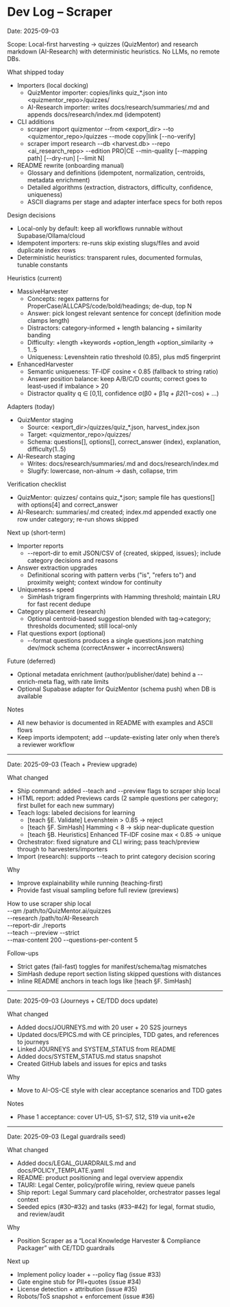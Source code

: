 # Dev Log – Scraper

Date: 2025-09-03

Scope: Local-first harvesting → quizzes (QuizMentor) and research markdown (AI-Research) with deterministic heuristics. No LLMs, no remote DBs.

What shipped today
- Importers (local docking)
  - QuizMentor importer: copies/links quiz_*.json into <quizmentor_repo>/quizzes/
  - AI-Research importer: writes docs/research/summaries/<slug>.md and appends docs/research/index.md (idempotent)
- CLI additions
  - scraper import quizmentor --from <export_dir> --to <quizmentor_repo>/quizzes --mode copy|link [--no-verify]
  - scraper import research --db <harvest.db> --repo <ai_research_repo> --edition PRO|CE --min-quality <float> [--mapping path] [--dry-run] [--limit N]
- README rewrite (onboarding manual)
  - Glossary and definitions (idempotent, normalization, centroids, metadata enrichment)
  - Detailed algorithms (extraction, distractors, difficulty, confidence, uniqueness)
  - ASCII diagrams per stage and adapter interface specs for both repos

Design decisions
- Local-only by default: keep all workflows runnable without Supabase/Ollama/cloud
- Idempotent importers: re-runs skip existing slugs/files and avoid duplicate index rows
- Deterministic heuristics: transparent rules, documented formulas, tunable constants

Heuristics (current)
- MassiveHarvester
  - Concepts: regex patterns for ProperCase/ALLCAPS/code/bold/headings; de-dup, top N
  - Answer: pick longest relevant sentence for concept (definition mode clamps length)
  - Distractors: category-informed + length balancing + similarity banding
  - Difficulty: +length +keywords +option_length +option_similarity → 1..5
  - Uniqueness: Levenshtein ratio threshold (0.85), plus md5 fingerprint
- EnhancedHarvester
  - Semantic uniqueness: TF‑IDF cosine < 0.85 (fallback to string ratio)
  - Answer position balance: keep A/B/C/D counts; correct goes to least-used if imbalance > 20
  - Distractor quality q ∈ [0,1], confidence σ(β0 + β1*q + β2*(1−cos) + …)

Adapters (today)
- QuizMentor staging
  - Source: <export_dir>/quizzes/quiz_*.json, harvest_index.json
  - Target: <quizmentor_repo>/quizzes/
  - Schema: questions[], options[], correct_answer (index), explanation, difficulty(1..5)
- AI-Research staging
  - Writes: docs/research/summaries/<slug>.md and docs/research/index.md
  - Slugify: lowercase, non-alnum → dash, collapse, trim

Verification checklist
- QuizMentor: quizzes/ contains quiz_*.json; sample file has questions[] with options[4] and correct_answer
- AI-Research: summaries/<slug>.md created; index.md appended exactly one row under category; re-run shows skipped

Next up (short-term)
- Importer reports
  - --report-dir <path> to emit JSON/CSV of {created, skipped, issues}; include category decisions and reasons
- Answer extraction upgrades
  - Definitional scoring with pattern verbs ("is", "refers to") and proximity weight; context window for continuity
- Uniqueness+ speed
  - SimHash trigram fingerprints with Hamming threshold; maintain LRU for fast recent dedupe
- Category placement (research)
  - Optional centroid-based suggestion blended with tag→category; thresholds documented; still local-only
- Flat questions export (optional)
  - --format questions produces a single questions.json matching dev/mock schema (correctAnswer + incorrectAnswers)

Future (deferred)
- Optional metadata enrichment (author/publisher/date) behind a --enrich-meta flag, with rate limits
- Optional Supabase adapter for QuizMentor (schema push) when DB is available

Notes
- All new behavior is documented in README with examples and ASCII flows
- Keep imports idempotent; add --update-existing later only when there’s a reviewer workflow

---

Date: 2025-09-03 (Teach + Preview upgrade)

What changed
- Ship command: added --teach and --preview flags to scraper ship local
- HTML report: added Previews cards (2 sample questions per category; first bullet for each new summary)
- Teach logs: labeled decisions for learning
  - [teach §E. Validate] Levenshtein > 0.85 → reject
  - [teach §F. SimHash] Hamming < 8 → skip near-duplicate question
  - [teach §B. Heuristics] Enhanced TF‑IDF cosine max < 0.85 → unique
- Orchestrator: fixed signature and CLI wiring; pass teach/preview through to harvesters/importers
- Import (research): supports --teach to print category decision scoring

Why
- Improve explainability while running (teaching-first)
- Provide fast visual sampling before full review (previews)

How to use
  scraper ship local \
    --qm /path/to/QuizMentor.ai/quizzes \
    --research /path/to/AI-Research \
    --report-dir ./reports \
    --teach --preview --strict \
    --max-content 200 --questions-per-content 5

Follow-ups
- Strict gates (fail-fast) toggles for manifest/schema/tag mismatches
- SimHash dedupe report section listing skipped questions with distances
- Inline README anchors in teach logs like [teach §F. SimHash]

---

Date: 2025-09-03 (Journeys + CE/TDD docs update)

What changed
- Added docs/JOURNEYS.md with 20 user + 20 S2S journeys
- Updated docs/EPICS.md with CE principles, TDD gates, and references to journeys
- Linked JOURNEYS and SYSTEM_STATUS from README
- Added docs/SYSTEM_STATUS.md status snapshot
- Created GitHub labels and issues for epics and tasks

Why
- Move to AI-OS-CE style with clear acceptance scenarios and TDD gates

Notes
- Phase 1 acceptance: cover U1–U5, S1–S7, S12, S19 via unit+e2e

---

Date: 2025-09-03 (Legal guardrails seed)

What changed
- Added docs/LEGAL_GUARDRAILS.md and docs/POLICY_TEMPLATE.yaml
- README: product positioning and legal overview appendix
- TAURI: Legal Center, policy/profile wiring, review queue panels
- Ship report: Legal Summary card placeholder, orchestrator passes legal context
- Seeded epics (#30–#32) and tasks (#33–#42) for legal, format studio, and review/audit

Why
- Position Scraper as a “Local Knowledge Harvester & Compliance Packager” with CE/TDD guardrails

Next up
- Implement policy loader + --policy flag (issue #33)
- Gate engine stub for PII+quotes (issue #34)
- License detection + attribution (issue #35)
- Robots/ToS snapshot + enforcement (issue #36)
